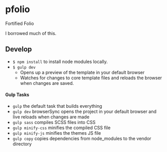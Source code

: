 # pfolio
Fortified Folio

I borrowed much of this.

## Develop

- `$ npm install` to install node modules locally.
- `$ gulp dev`
	- Opens up a preview of the template in your default browser
	- Watches for changes to core template files and reloads the browser when changes are saved.


#### Gulp Tasks

- `gulp` the default task that builds everything
- `gulp dev` browserSync opens the project in your default browser and live reloads when changes are made
- `gulp sass` compiles SCSS files into CSS
- `gulp minify-css` minifies the compiled CSS file
- `gulp minify-js` minifies the themes JS file
- `gulp copy` copies dependencies from node_modules to the vendor directory
